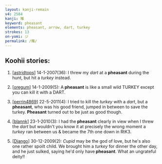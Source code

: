 ```yaml
---
layout: kanji-remain
v4: 2584
kanji: 雉
keyword: pheasant
elements: pheasant, arrow, dart, turkey
strokes: 13
on-yomi: ジ
permalink: /雉/
---
```


## Koohii stories: 

1) [<a href="http://kanji.koohii.com/profile/astridtops">astridtops</a>] 14-1-2007(36): I threw my <em>dart</em> at a<strong> pheasant</strong> during the hunt, but hit a <em>turkey</em> instead.

2) [<a href="http://kanji.koohii.com/profile/oregum">oregum</a>] 14-1-2009(5): A<strong> pheasant</strong> is like a small wild TURKEY except you can kill it with a DART.

3) [<a href="http://kanji.koohii.com/profile/perrin4869">perrin4869</a>] 22-5-2011(4): I tried to kill the <em>turkey</em> with a <em>dart</em>, but a <strong>pheasant</strong>, who was his good friend, jumped in between to save the turkey.<strong> Pheasant</strong> turned out to be just as good though.

4) [<a href="http://kanji.koohii.com/profile/blannk">blannk</a>] 23-1-2010(3): I had the<strong> pheasant</strong> clearly in view when I threw the <em>dart</em> but wouldn&#039;t you know it at precisely the wrong moment a <em>turkey</em> ran between us &amp; became the 7th one down in RtK3.

5) [<a href="http://kanji.koohii.com/profile/Django">Django</a>] 30-12-2009(2): <em>Cupid</em> may be the god of love, but he&#039;s also one rather spoilt child. We brought him a <em>turkey</em> for dinner the other day, and he just sulked, saying he&#039;d only have<strong> pheasant</strong>. What an ungrateful deity!!

